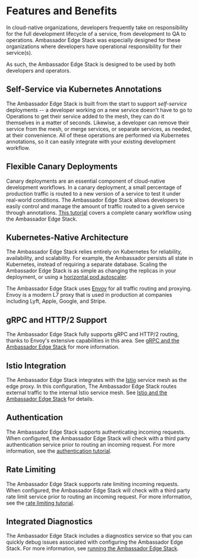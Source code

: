 # Features and Benefits

In cloud-native organizations, developers frequently take on responsibility for the full development lifecycle of a service, from development to QA to operations. Ambassador Edge Stack was especially designed for these organizations where developers have operational responsibility for their service(s).

As such, the Ambassador Edge Stack is designed to be used by both developers and operators.

## Self-Service via Kubernetes Annotations

The Ambassador Edge Stack is built from the start to support _self-service_ deployments -- a developer working on a new service doesn't have to go to Operations to get their service added to the mesh, they can do it themselves in a matter of seconds. Likewise, a developer can remove their service from the mesh, or merge services, or separate services, as needed, at their convenience. All of these operations are performed via Kubernetes annotations, so it can easily integrate with your existing development workflow.

## Flexible Canary Deployments

Canary deployments are an essential component of cloud-native development workflows. In a canary deployment, a small percentage of production traffic is routed to a new version of a service to test it under real-world conditions. The Ambassador Edge Stack allows developers to easily control and manage the amount of traffic routed to a given service through annotations. [This tutorial](https://www.datawire.io/faster/canary-workflow/) covers a complete canary workflow using the Ambassador Edge Stack.

## Kubernetes-Native Architecture

The Ambassador Edge Stack relies entirely on Kubernetes for reliability, availability, and scalability. For example, the Ambassador persists all state in Kubernetes, instead of requiring a separate database. Scaling the Ambassador Edge Stack is as simple as changing the replicas in your deployment, or using a [horizontal pod autoscaler](https://kubernetes.io/docs/tasks/run-application/horizontal-pod-autoscale/).

The Ambassador Edge Stack uses [Envoy](https://www.envoyproxy.io) for all traffic routing and proxying. Envoy is a modern L7 proxy that is used in production at companies including Lyft, Apple, Google, and Stripe.

## gRPC and HTTP/2 Support

The Ambassador Edge Stack fully supports gRPC and HTTP/2 routing, thanks to Envoy's extensive capabilities in this area. See [gRPC and the Ambassador Edge Stack](../../user-guide/grpc) for more information.

## Istio Integration

The Ambassador Edge Stack integrates with the [Istio](https://istio.io) service mesh as the edge proxy. In this configuration, The Ambassador Edge Stack routes external traffic to the internal Istio service mesh. See [Istio and the Ambassador Edge Stack](../../user-guide/with-istio) for details.

## Authentication

The Ambassador Edge Stack supports authenticating incoming requests. When configured, the Ambassador Edge Stack will check with a third party authentication service prior to routing an incoming request. For more information, see the [authentication tutorial](../../user-guide/auth-tutorial).

## Rate Limiting

The Ambassador Edge Stack supports rate limiting incoming requests. When configured, the Ambassador Edge Stack will check with a third party rate limit service prior to routing an incoming request. For more information, see the [rate limiting tutorial](../../user-guide/rate-limiting-tutorial).

## Integrated Diagnostics

The Ambassador Edge Stack includes a diagnostics service so that you can quickly debug issues associated with configuring the Ambassador Edge Stack. For more information, see [running the Ambassador Edge Stack](../../reference/running).
